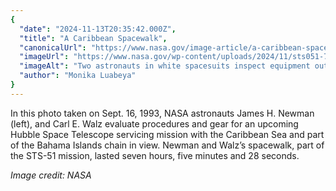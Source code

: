 ```yaml
---
{
  "date": "2024-11-13T20:35:42.000Z",
  "title": "A Caribbean Spacewalk",
  "canonicalUrl": "https://www.nasa.gov/image-article/a-caribbean-spacewalk/",
  "imageUrl": "https://www.nasa.gov/wp-content/uploads/2024/11/sts051-75-036orig.jpg",
  "imageAlt": "Two astronauts in white spacesuits inspect equipment outside of space shuttle Discovery during a spacewalk. The Caribbean Sea and part of the Bahama Islands chain is visible behind them.",
  "author": "Monika Luabeya"
}
---
```


In this photo taken on Sept. 16, 1993, NASA astronauts James H. Newman (left), and Carl E. Walz evaluate procedures and gear for an upcoming Hubble Space Telescope servicing mission with the Caribbean Sea and part of the Bahama Islands chain in view. Newman and Walz’s spacewalk, part of the STS-51 mission, lasted seven hours, five minutes and 28 seconds.

_Image credit: NASA_
